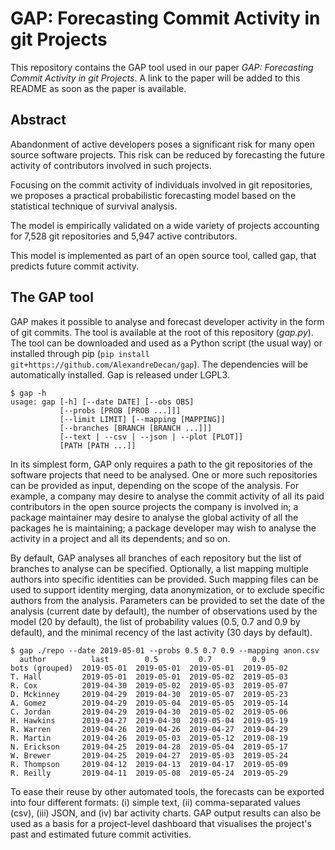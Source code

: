 # GAP: Forecasting Commit Activity in git Projects

This repository contains the GAP tool used in our paper *GAP: Forecasting Commit Activity in git Projects*. A link to the paper will be added to this README as soon as the paper is available.


## Abstract

Abandonment of active developers poses a significant risk for many open source software projects. This risk can be reduced by forecasting the future activity of contributors involved in such projects.

Focusing on the commit activity of individuals involved in git repositories, we proposes a practical probabilistic forecasting model based on the statistical technique of survival analysis.

The model is empirically validated on a wide variety of projects accounting for 7,528 git repositories and 5,947 active contributors.

This model is implemented as part of an open source tool, called gap, that predicts future commit activity.


## The GAP tool

GAP makes it possible to analyse and forecast developer activity in the form of git commits.
The tool is available at the root of this repository (*gap.py*). The tool can be downloaded and used as a Python script (the usual way) or installed through pip (`pip install git+https://github.com/AlexandreDecan/gap`). The dependencies will be automatically installed.
Gap is released under LGPL3.

```
$ gap -h
usage: gap [-h] [--date DATE] [--obs OBS]
           [--probs [PROB [PROB ...]]]
           [--limit LIMIT] [--mapping [MAPPING]]
           [--branches [BRANCH [BRANCH ...]]]
           [--text | --csv | --json | --plot [PLOT]]
           [PATH [PATH ...]]
```

In its simplest form, GAP only requires a path to the git repositories of the software projects that need to be analysed. One or more such repositories can be provided as input, depending on the scope of the analysis. For example, a company may desire to analyse the commit activity of all its paid contributors in the open source projects the company is involved in; a package maintainer may desire to analyse the global activity of all the packages he is maintaining; a package developer may wish to analyse the activity in a project and all its dependents; and so on.

By default, GAP analyses all branches of each repository but the list of branches to analyse can be specified.
Optionally, a list mapping multiple authors into specific identities can be provided. Such mapping files can be used to support identity merging, data anonymization, or to exclude specific authors from the analysis.
Parameters can be provided to set the date of the analysis (current date by default), the number of observations used by the model (20 by default), the list of probability values (0.5, 0.7 and 0.9 by default), and the minimal recency of the last activity (30 days by default).

```
$ gap ./repo --date 2019-05-01 --probs 0.5 0.7 0.9 --mapping anon.csv
  author          last        0.5         0.7         0.9
bots (grouped)  2019-05-01  2019-05-01  2019-05-01  2019-05-02
T. Hall         2019-05-01  2019-05-01  2019-05-02  2019-05-03
R. Cox          2019-04-30  2019-05-02  2019-05-03  2019-05-07
D. Mckinney     2019-04-29  2019-04-30  2019-05-07  2019-05-23
A. Gomez        2019-04-29  2019-05-04  2019-05-05  2019-05-14
C. Jordan       2019-04-29  2019-04-30  2019-05-02  2019-05-06
H. Hawkins      2019-04-27  2019-04-30  2019-05-04  2019-05-19
R. Warren       2019-04-26  2019-04-26  2019-04-27  2019-04-29
R. Martin       2019-04-26  2019-05-03  2019-05-12  2019-08-19
N. Erickson     2019-04-25  2019-04-28  2019-05-04  2019-05-17
W. Brewer       2019-04-25  2019-04-27  2019-05-03  2019-05-24
R. Thompson     2019-04-12  2019-04-13  2019-04-17  2019-05-09
R. Reilly       2019-04-11  2019-05-08  2019-05-24  2019-05-29
```

To ease their reuse by other automated tools, the forecasts can be exported into four different formats: (i) simple text, (ii) comma-separated values (csv), (iii) JSON, and (iv) bar activity charts.
GAP output results can also be used as a basis for a project-level dashboard that visualises the project's past and estimated future commit activities.

